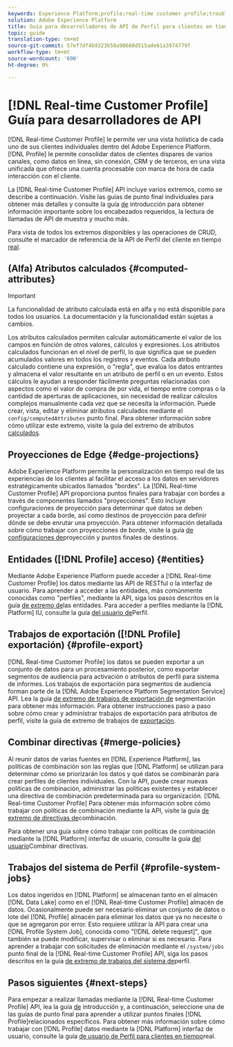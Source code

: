 ```yaml
---
keywords: Experience Platform;profile;real-time customer profile;troubleshooting;API
solution: Adobe Experience Platform
title: Guía para desarrolladores de API de Perfil para clientes en tiempo real
topic: guide
translation-type: tm+mt
source-git-commit: 57ef7df4b9323b58a90660d515ade61a3974779f
workflow-type: tm+mt
source-wordcount: '690'
ht-degree: 0%

---
```



# [!DNL Real-time Customer Profile] Guía para desarrolladores de API

[!DNL Real-time Customer Profile] le permite ver una vista holística de cada uno de sus clientes individuales dentro del Adobe Experience Platform. [!DNL Profile] le permite consolidar datos de clientes dispares de varios canales, como datos en línea, sin conexión, CRM y de terceros, en una vista unificada que ofrece una cuenta procesable con marca de hora de cada interacción con el cliente.

La [!DNL Real-time Customer Profile] API incluye varios extremos, como se describe a continuación. Visite las guías de punto final individuales para obtener más detalles y consulte la guía [de](getting-started.md) introducción para obtener información importante sobre los encabezados requeridos, la lectura de llamadas de API de muestra y mucho más.

Para vista de todos los extremos disponibles y las operaciones de CRUD, consulte el marcador de referencia de la API de Perfil del cliente en tiempo [real](https://www.adobe.io/apis/experienceplatform/home/api-reference.html#!acpdr/swagger-specs/real-time-customer-profile.yaml).

## (Alfa) Atributos calculados {#computed-attributes}

>[!IMPORTANT]
>
>La funcionalidad de atributo calculada está en alfa y no está disponible para todos los usuarios. La documentación y la funcionalidad están sujetas a cambios.

Los atributos calculados permiten calcular automáticamente el valor de los campos en función de otros valores, cálculos y expresiones. Los atributos calculados funcionan en el nivel de perfil, lo que significa que se pueden acumulados valores en todos los registros y eventos. Cada atributo calculado contiene una expresión, o &quot;regla&quot;, que evalúa los datos entrantes y almacena el valor resultante en un atributo de perfil o en un evento. Estos cálculos le ayudan a responder fácilmente preguntas relacionadas con aspectos como el valor de compra de por vida, el tiempo entre compras o la cantidad de aperturas de aplicaciones, sin necesidad de realizar cálculos complejos manualmente cada vez que se necesita la información. Puede crear, vista, editar y eliminar atributos calculados mediante el `config/computedAttributes` punto final. Para obtener información sobre cómo utilizar este extremo, visite la guía del extremo de atributos [calculados](computed-attributes.md).

## Proyecciones de Edge {#edge-projections}

Adobe Experience Platform permite la personalización en tiempo real de las experiencias de los clientes al facilitar el acceso a los datos en servidores estratégicamente ubicados llamados &quot;bordes&quot;. La [!DNL Real-time Customer Profile] API proporciona puntos finales para trabajar con bordes a través de componentes llamados &quot;proyecciones&quot;. Esto incluye configuraciones de proyección para determinar qué datos se deben proyectar a cada borde, así como destinos de proyección para definir dónde se debe enrutar una proyección. Para obtener información detallada sobre cómo trabajar con proyecciones de borde, visite la guía [de configuraciones de](edge-projections.md)proyección y puntos finales de destinos.

## Entidades ([!DNL Profile] acceso) {#entities}

Mediante Adobe Experience Platform puede acceder a [!DNL Real-time Customer Profile] los datos mediante las API de RESTful o la interfaz de usuario. Para aprender a acceder a las entidades, más comúnmente conocidas como &quot;perfiles&quot;, mediante la API, siga los pasos descritos en la guía [de extremo de](entities.md)las entidades. Para acceder a perfiles mediante la [!DNL Platform] IU, consulte la guía [del usuario de](../ui/user-guide.md)Perfil.

## Trabajos de exportación ([!DNL Profile] exportación) {#profile-export}

[!DNL Real-time Customer Profile] los datos se pueden exportar a un conjunto de datos para un procesamiento posterior, como exportar segmentos de audiencia para activación o atributos de perfil para sistema de informes. Los trabajos de exportación para segmentos de audiencia forman parte de la [!DNL Adobe Experience Platform Segmentation Service] API. Lea la guía [de extremo de trabajos de exportación de](../../profile/api/export-jobs.md) segmentación para obtener más información. Para obtener instrucciones paso a paso sobre cómo crear y administrar trabajos de exportación para atributos de perfil, visite la guía de extremo de trabajos de [exportación](export-jobs.md).

## Combinar directivas {#merge-policies}

Al reunir datos de varias fuentes en [!DNL Experience Platform], las políticas de combinación son las reglas que [!DNL Platform] se utilizan para determinar cómo se priorizarán los datos y qué datos se combinarán para crear perfiles de clientes individuales. Con la API, puede crear nuevas políticas de combinación, administrar las políticas existentes y establecer una directiva de combinación predeterminada para su organización. [!DNL Real-time Customer Profile] Para obtener más información sobre cómo trabajar con políticas de combinación mediante la API, visite la guía [de extremo de directivas de](merge-policies.md)combinación.

Para obtener una guía sobre cómo trabajar con políticas de combinación mediante la [!DNL Platform] interfaz de usuario, consulte la guía [del usuario](../ui/merge-policies.md)Combinar directivas.

## Trabajos del sistema de Perfil {#profile-system-jobs}

Los datos ingeridos en [!DNL Platform] se almacenan tanto en el almacén [!DNL Data Lake] como en el [!DNL Real-time Customer Profile] almacén de datos. Ocasionalmente puede ser necesario eliminar un conjunto de datos o lote del [!DNL Profile] almacén para eliminar los datos que ya no necesite o que se agregaron por error. Esto requiere utilizar la API para crear una [!DNL Profile System Job], conocida como &quot;[!DNL delete request]&quot;, que también se puede modificar, supervisar o eliminar si es necesario. Para aprender a trabajar con solicitudes de eliminación mediante el `/system/jobs` punto final de la [!DNL Real-time Customer Profile] API, siga los pasos descritos en la guía [de extremo de trabajos del sistema de](profile-system-jobs.md)perfil.

## Pasos siguientes {#next-steps}

Para empezar a realizar llamadas mediante la [!DNL Real-time Customer Profile] API, lea la guía [de](getting-started.md) introducción y, a continuación, seleccione una de las guías de punto final para aprender a utilizar puntos finales [!DNL Profile]relacionados específicos. Para obtener más información sobre cómo trabajar con [!DNL Profile] datos mediante la [!DNL Platform] interfaz de usuario, consulte la guía [de usuario de Perfil para clientes en tiempo](../ui/user-guide.md)real.